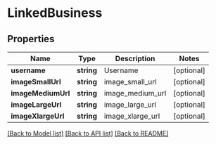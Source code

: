 # LinkedBusiness

## Properties
Name | Type | Description | Notes
------------ | ------------- | ------------- | -------------
**username** | **string** | Username | [optional] 
**imageSmallUrl** | **string** | image_small_url | [optional] 
**imageMediumUrl** | **string** | image_medium_url | [optional] 
**imageLargeUrl** | **string** | image_large_url | [optional] 
**imageXlargeUrl** | **string** | image_xlarge_url | [optional] 

[[Back to Model list]](../README.md#documentation-for-models) [[Back to API list]](../README.md#documentation-for-api-endpoints) [[Back to README]](../README.md)


